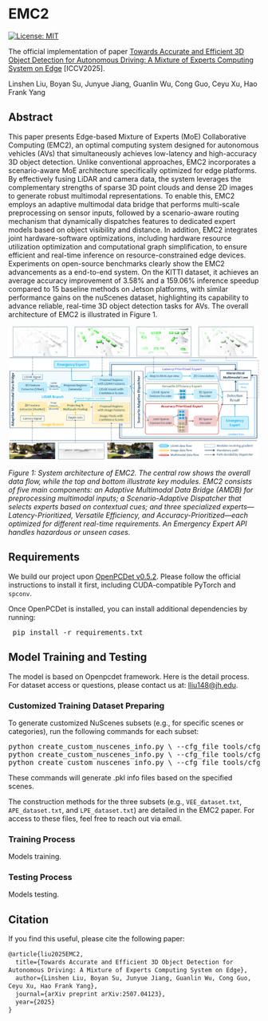<!-- 1 -->
# EMC2
[![License: MIT](https://img.shields.io/badge/License-MIT-green.svg)](https://opensource.org/licenses/MIT)

The official implementation of paper [Towards Accurate and Efficient 3D Object Detection for Autonomous Driving: A Mixture of Experts Computing System on Edge](https://arxiv.org/abs/2507.04123) [ICCV2025].

Linshen Liu, Boyan Su, Junyue Jiang, Guanlin Wu, Cong Guo, Ceyu Xu, Hao Frank Yang

<!-- 2 abstract  --> 
## Abstract
This paper presents Edge-based Mixture of Experts (MoE) Collaborative Computing (EMC2), an optimal computing system designed for autonomous vehicles (AVs) that simultaneously achieves low-latency and high-accuracy 3D object detection. Unlike conventional approaches, EMC2 incorporates a scenario-aware MoE architecture specifically optimized for edge platforms. By effectively fusing LiDAR and camera data, the system leverages the complementary strengths of sparse 3D point clouds and dense 2D images to generate robust multimodal representations. To enable this, EMC2 employs an adaptive multimodal data bridge that performs multi-scale preprocessing on sensor inputs, followed by a scenario-aware routing mechanism that dynamically dispatches features to dedicated expert models based on object visibility and distance. In addition, EMC2 integrates joint hardware-software optimizations, including hardware resource utilization optimization and computational graph simplification, to ensure efficient and real-time inference on resource-constrained edge devices. Experiments on open-source benchmarks clearly show the EMC2 advancements as a end-to-end system. On the KITTI dataset, it achieves an average accuracy improvement of 3.58% and a 159.06% inference speedup compared to 15 baseline methods on Jetson platforms, with similar performance gains on the nuScenes dataset, highlighting its capability to advance reliable, real-time 3D object detection tasks for AVs. The overall architecture of EMC2 is illustrated in Figure 1.

<!-- 3 here is the figure  -->  
<!-- ![avatar](framework.png)
*Figure 1: The architecture of our proposed model framework.* -->
<!-- <p align="center">
  <img src="framework.png" width="800"/>
  <br/>
  <em>Figure 1: System architecture of EMC2. The central row shows the overall data flow, while the top and bottom illustrate key modules. EMC2 consists of five main components: an Adaptive Multimodal Data Bridge (AMDB) for preprocessing multimodal inputs; a Scenario-Adaptive Dispatcher that selects experts based on contextual cues; and three specialized experts—Latency-Prioritized, Versatile Efficiency, and Accuracy-Prioritized—each optimized for different real-time requirements. An Emergency Expert API handles hazardous or unseen cases.</em>
</p> -->

<p align="center">
  <img src="framework.png" width="800"/>
</p>

*Figure 1: System architecture of EMC2. The central row shows the overall data flow, while the top and bottom illustrate key modules. EMC2 consists of five main components: an Adaptive Multimodal Data Bridge (AMDB) for preprocessing multimodal inputs; a Scenario-Adaptive Dispatcher that selects experts based on contextual cues; and three specialized experts—Latency-Prioritized, Versatile Efficiency, and Accuracy-Prioritized—each optimized for different real-time requirements. An Emergency Expert API handles hazardous or unseen cases.*


<!-- 4 here is the installation requirement  -->   
<!-- ## Requirements -->
<!-- Requirements are provided in ``requirements.txt``. -->
<!-- 🛠️  -->

## Requirements

We build our project upon [OpenPCDet v0.5.2](https://github.com/open-mmlab/OpenPCDet). Please follow the official instructions to install it first, including CUDA-compatible PyTorch and `spconv`.

Once OpenPCDet is installed, you can install additional dependencies by running:

<!-- ```bash
pip install -r requirements.txt -->
<pre> pip install -r requirements.txt </pre>


<!-- 5 here is training and installation code  -->   
## Model Training and Testing
The model is based on Openpcdet framework. Here is the detail process. For dataset access or questions, please contact us at: lliu148@jh.edu.
### Customized Training Dataset Preparing

To generate customized NuScenes subsets (e.g., for specific scenes or categories), run the following commands for each subset:

<pre>
python create_custom_nuscenes_info.py \ --cfg_file tools/cfgs/dataset_configs/nuscenes_dataset.yaml \ --version v1.0-trainval-custom \ --scene_list VEE_dataset.txt 
python create_custom_nuscenes_info.py \ --cfg_file tools/cfgs/dataset_configs/nuscenes_dataset.yaml \ --version v1.0-trainval-custom \ --scene_list APE_dataset.txt 
python create_custom_nuscenes_info.py \ --cfg_file tools/cfgs/dataset_configs/nuscenes_dataset.yaml \ --version v1.0-trainval-custom \ --scene_list LPE_dataset.txt 
</pre>

These commands will generate .pkl info files based on the specified scenes. 

The construction methods for the three subsets (e.g., `VEE_dataset.txt`, `APE_dataset.txt`, and `LPE_dataset.txt`) are detailed in the EMC2 paper. For access to these files, feel free to reach out via email.

### Training Process
Models training. 




### Testing Process
Models testing.  

<!-- You can later load them by updating the dataset INFO_PATH in the config file accordingly. -->

<!-- 5.1 Please Add the (1) installation process, (2)    -->   

## Citation
If you find this useful, please cite the following paper:
```
@article{liu2025EMC2,
  title={Towards Accurate and Efficient 3D Object Detection for Autonomous Driving: A Mixture of Experts Computing System on Edge},
  author={Linshen Liu, Boyan Su, Junyue Jiang, Guanlin Wu, Cong Guo, Ceyu Xu, Hao Frank Yang},
  journal={arXiv preprint arXiv:2507.04123},
  year={2025}
}
```